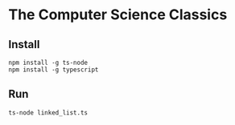 # The Computer Science Classics

## Install

```
npm install -g ts-node
npm install -g typescript
```

## Run

```
ts-node linked_list.ts
```